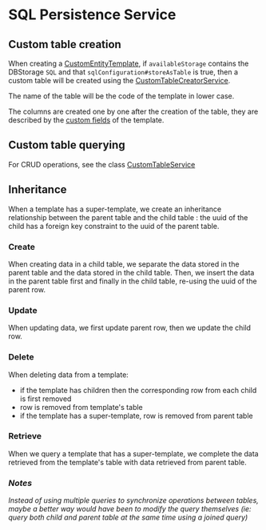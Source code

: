 # SQL Persistence Service

## Custom table creation

When creating a [CustomEntityTemplate](../../../../../../../../../../meveo-model/src/main/java/org/meveo/model/customEntities/CustomEntityTemplate.java), if `availableStorage` contains the DBStorage `SQL` and that `sqlConfiguration#storeAsTable` is true, then a custom table will be created using the [CustomTableCreatorService](../../custom/CustomTableCreatorService.java).

The name of the table will be the code of the template in lower case.

The columns are created one by one after the creation of the table, they are described by the [custom fields](../../../../../../../../../../meveo-model/src/main/java/org/meveo/model/crm/CustomFieldTemplate.java) of the template.

## Custom table querying

For CRUD operations, see the class [CustomTableService](../../custom/CustomTableService.java)

## Inheritance

When a template has a super-template, we create an inheritance relationship between the parent table and the child table : the uuid of the child has a foreign key constraint to the uuid of the parent table.

### Create

When creating data in a child table, we separate the data stored in the parent table and the data stored in the child table. Then, we insert the data in the parent table first and finally in the child table, re-using the uuid of the parent row.

### Update

When updating data, we first update parent row, then we update the child row.

### Delete

When deleting data from a template:

- if the template has children then the corresponding row from each child is first removed
- row is removed from template's table
- if the template has a super-template, row is removed from parent table

### Retrieve

When we query a template that has a super-template, we complete the data retrieved from the template's table with data retrieved from parent table.

### *Notes*

*Instead of using multiple queries to synchronize operations between tables, maybe a better way would have been to modify the query themselves (ie: query both child and parent table at the same time using a joined query)*
